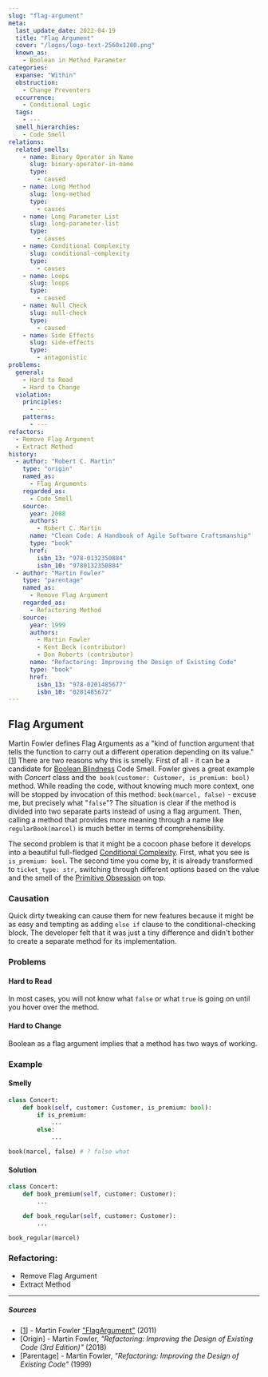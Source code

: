 ```yaml
---
slug: "flag-argument"
meta:
  last_update_date: 2022-04-19
  title: "Flag Argument"
  cover: "/logos/logo-text-2560x1280.png"
  known_as:
    - Boolean in Method Parameter
categories:
  expanse: "Within"
  obstruction:
    - Change Preventers
  occurrence:
    - Conditional Logic
  tags:
    - ---
  smell_hierarchies:
    - Code Smell
relations:
  related_smells:
    - name: Binary Operator in Name
      slug: binary-operator-in-name
      type:
        - caused
    - name: Long Method
      slug: long-method
      type:
        - causes
    - name: Long Parameter List
      slug: long-parameter-list
      type:
        - causes
    - name: Conditional Complexity
      slug: conditional-complexity
      type:
        - causes
    - name: Loops
      slug: loops
      type:
        - caused
    - name: Null Check
      slug: null-check
      type:
        - caused
    - name: Side Effects
      slug: side-effects
      type:
        - antagonistic
problems:
  general:
    - Hard to Read
    - Hard to Change
  violation:
    principles:
      - ---
    patterns:
      - ---
refactors:
  - Remove Flag Argument
  - Extract Method
history:
  - author: "Robert C. Martin"
    type: "origin"
    named_as:
      - Flag Arguments
    regarded_as:
      - Code Smell
    source:
      year: 2008
      authors:
        - Robert C. Martin
      name: "Clean Code: A Handbook of Agile Software Craftsmanship"
      type: "book"
      href:
        isbn_13: "978-0132350884"
        isbn_10: "9780132350884"
  - author: "Martin Fowler"
    type: "parentage"
    named_as:
      - Remove Flag Argument
    regarded_as:
      - Refactoring Method
    source:
      year: 1999
      authors:
        - Martin Fowler
        - Kent Beck (contributor)
        - Don Roberts (contributor)
      name: "Refactoring: Improving the Design of Existing Code"
      type: "book"
      href:
        isbn_13: "978-0201485677"
        isbn_10: "0201485672"
---
```


## Flag Argument

Martin Fowler defines Flag Arguments as a "kind of function argument that tells the function to carry out a different operation depending on its value." [[1](#sources)] There are two reasons why this is smelly. First of all - it can be a candidate for [Boolean Blindness](./boolean-blindness.md) Code Smell. Fowler gives a great example with _Concert_ class and the` book(customer: Customer, is_premium: bool)` method. While reading the code, without knowing much more context, one will be stopped by invocation of this method: `book(marcel, false)` - excuse me, but precisely what "`false`"? The situation is clear if the method is divided into two separate parts instead of using a flag argument. Then, calling a method that provides more meaning through a name like `regularBook(marcel)` is much better in terms of comprehensibility.

The second problem is that it might be a cocoon phase before it develops into a beautiful full-fledged [Conditional Complexity](./conditional-complexity.md). First, what you see is `is_premium: bool`. The second time you come by, it is already transformed to `ticket_type: str,` switching through different options based on the value and the smell of the [Primitive Obsession](./primitive-obsession.md) on top.

### Causation

Quick dirty tweaking can cause them for new features because it might be as easy and tempting as adding `else if` clause to the conditional-checking block. The developer felt that it was just a tiny difference and didn't bother to create a separate method for its implementation.

### Problems

#### **Hard to Read**

In most cases, you will not know what `false` or what `true` is going on until you hover over the method.

#### **Hard to Change**

Boolean as a flag argument implies that a method has two ways of working.

### Example

#### Smelly

```py
class Concert:
    def book(self, customer: Customer, is_premium: bool):
        if is_premium:
            ...
        else:
            ...

book(marcel, false) # ? false what
```

#### Solution

```py
class Concert:
    def book_premium(self, customer: Customer):
        ...

    def book_regular(self, customer: Customer):
        ...

book_regular(marcel)
```

### Refactoring:

- Remove Flag Argument
- Extract Method

---

##### Sources

- [[1](#sources)] - Martin Fowler ["FlagArgument"](https://martinfowler.com/bliki/FlagArgument.html) (2011)
- [Origin] - Martin Fowler, _"Refactoring: Improving the Design of Existing Code (3rd Edition)"_ (2018)
- [Parentage] - Martin Fowler, _"Refactoring: Improving the Design of Existing Code"_ (1999)
